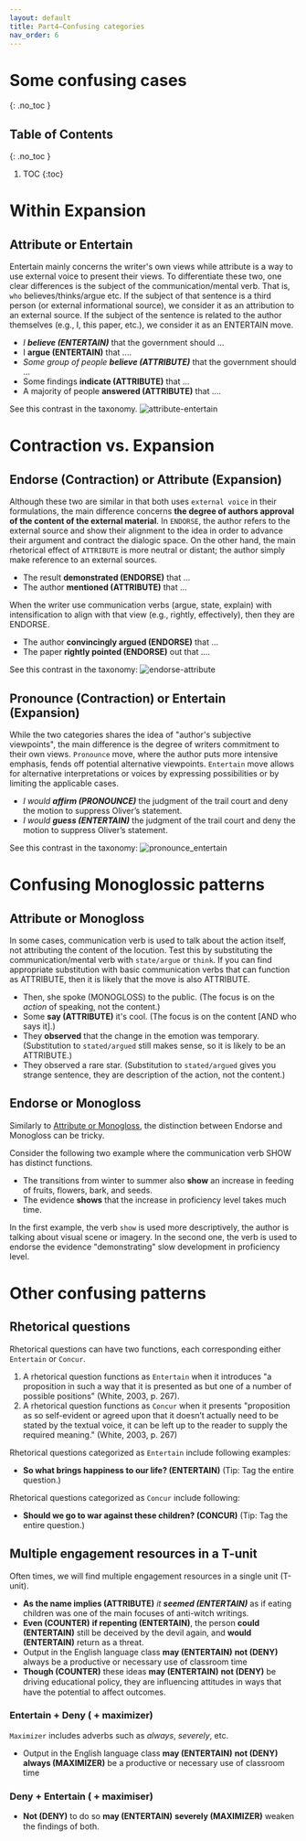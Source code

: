 ```yaml
---
layout: default
title: Part4—Confusing categories
nav_order: 6
---
```


# Some confusing cases

{: .no_toc }
## Table of Contents

{: .no_toc }

1. TOC
{:toc}


# Within Expansion 
## Attribute or Entertain

Entertain mainly concerns the writer's own views while attribute is a way to use external voice to present their views.
To differentiate these two, one clear differences is the subject of the communication/mental verb. That is, `who` believes/thinks/argue etc.
If the subject of that sentence is a third person (or external informational source), we consider it as an attribution to an external source.
If the subject of the sentence is related to the author themselves (e.g., I, this paper, etc.), we consider it as an ENTERTAIN move.

- _I **believe (ENTERTAIN)**_ that the government should ...
- I **argue (ENTERTAIN)** that ....
- _Some group of people **believe (ATTRIBUTE)**_ that the government should ...
- Some findings **indicate (ATTRIBUTE)** that ...
- A majority of people **answered (ATTRIBUTE)** that ....

See this contrast in the taxonomy.
![attribute-entertain](figures/entertain_attribute.png)

# Contraction vs. Expansion

## Endorse (Contraction) or Attribute (Expansion)

Although these two are similar in that both uses `external voice` in their formulations, the main difference concerns **the degree of authors approval of the content of the external material**. 
In `ENDORSE`, the author refers to the external source and show their alignment to the idea in order to advance their argument and contract the dialogic space. On the other hand, the main rhetorical effect of `ATTRIBUTE` is more neutral or distant; the author simply make reference to an external sources. 

- The result **demonstrated (ENDORSE)** that ...
- The author **mentioned (ATTRIBUTE)** that ...

When the writer use communication verbs (argue, state, explain) with intensification to align with that view (e.g., rightly, effectively), then they are ENDORSE.
- The author **convincingly argued (ENDORSE)** that ...
- The paper **rightly pointed (ENDORSE)** out that ....

See this contrast in the taxonomy:
![endorse-attribute](figures/endorse_attribute.png)

## Pronounce (Contraction) or Entertain (Expansion)

While the two categories shares the idea of "author's subjective viewpoints", the main difference is the degree of writers commitment to their own views. 
`Pronounce` move, where the author puts more intensive emphasis, fends off potential alternative viewpoints.
`Entertain` move allows for alternative interpretations or voices by expressing possibilities or by limiting the applicable cases. 

- _I would **affirm (PRONOUNCE)**_ the judgment of the trail court and deny the motion to suppress Oliver’s statement.
- _I would **guess (ENTERTAIN)**_ the judgment of the trail court and deny the motion to suppress Oliver’s statement.

See this contrast in the taxonomy:
![pronounce_entertain](figures/pronounce_entertain.png)

# Confusing Monoglossic patterns

## Attribute or Monogloss
In some cases, communication verb is used to talk about the action itself, not attributing the content of the locution.
Test this by substituting the communication/mental verb with `state/argue` or `think`. If you can find appropriate substitution with basic communication verbs that can function as ATTRIBUTE, then it is likely that the move is also ATTRIBUTE.

- Then, she spoke (MONOGLOSS) to the public. (The focus is on the *action* of speaking, not the content.) 
- Some **say (ATTRIBUTE)** it's cool. (The focus is on the content [AND who says it].)
- They **observed** that the change in the emotion was temporary. (Substitution to `stated/argued` still makes sense, so it is likely to be an ATTRIBUTE.)
- They observed a rare star. (Substitution to `stated/argued` gives you strange sentence, they are description of the action, not the content.)


## Endorse or Monogloss
Similarly to [Attribute or Monogloss](#attribute-or-monogloss), the distinction between Endorse and Monogloss can be tricky.

Consider the following two example where the communication verb SHOW has distinct functions.
- The transitions from winter to summer also **show** an increase in feeding of fruits, flowers, bark, and seeds.
- The evidence **shows** that the increase in proficiency level takes much time.

In the first example, the verb `show` is used more descriptively, the author is talking about visual scene or imagery.
In the second one, the verb is used to endorse the evidence "demonstrating" slow development in proficiency level.

# Other confusing patterns
## Rhetorical questions
Rhetorical questions can have two functions, each corresponding either `Entertain` or `Concur`.

1. A rhetorical question functions as `Entertain` when it introduces "a proposition in such a way that it is presented as but one of a number of possible positions" (White, 2003, p. 267).
2. A rhetorical question functions as `Concur` when it presents "proposition as so self-evident or agreed upon that it doesn’t actually need to be stated by the textual voice, it can be left up to the reader to supply the required meaning." (White, 2003, p. 267)


Rhetorical questions categorized as `Entertain` include following examples:
- **So what brings happiness to our life? (ENTERTAIN)** (Tip: Tag the entire question.)

Rhetorical questions categorized as `Concur` include following:
- **Should we go to war against these children? (CONCUR)** (Tip: Tag the entire question.)


## Multiple engagement resources in a T-unit
Often times, we will find multiple engagement resources in a single unit (T-unit). 
- **As the name implies (ATTRIBUTE)** _it **seemed (ENTERTAIN)**_ as if eating children was one of the main focuses of anti-witch writings.
- **Even (COUNTER)** **if repenting (ENTERTAIN)**, the person **could (ENTERTAIN)** still be deceived by the devil again, and **would (ENTERTAIN)** return as a threat.
- Output in the English language class **may (ENTERTAIN)** **not (DENY)** always be a productive or necessary use of classroom time
- **Though (COUNTER)** these ideas **may (ENTERTAIN)** **not (DENY)** be driving educational policy, they are inﬂuencing attitudes in ways that have the potential to affect outcomes.


### Entertain + Deny ( + maximizer)
`Maximizer` includes adverbs such as *always*, *severely*, etc.
- Output in the English language class **may (ENTERTAIN)** **not (DENY)** **always (MAXIMIZER)** be a productive or necessary use of classroom time

### Deny + Entertain ( + maximiser)
- **Not (DENY)** to do so **may (ENTERTAIN)** **severely (MAXIMIZER)** weaken the ﬁndings of both.

